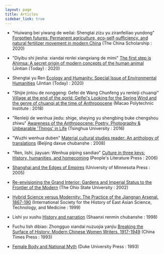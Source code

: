 ```yaml
---
layout: page
title: Articles
sidebar_link: true
---
```


- "Huiwang bei yiwang de weilai: Shengtai zizu yu ziranfeiliao yundong" [Forgotten futures: Permanent agriculture, eco-self-sufficiency, and natural fertilizer movement in modern China](https://www.eas.utoronto.ca/research-publications/faculty-publications/%E2%80%9Chuiwang-bei-yiwang-de-weilai-shengtai-zizu-yu) (The China Scholarship : 2020)

- "Diyibu shi jiesha: xiandai renlei xiangxiang de mimi" [The first step is Ahimsa: A secret origin of modern concepts of the human animal](https://www.eas.utoronto.ca/research-publications/faculty-publications/%E2%80%9Cdiyibu-shi-jiesha-xiandai-renlei-xiangxiang-de-mimi%E2%80%9D) (Jintian (Today) : 2020)

- Shengtai yu Ren [Ecology and Humanity: Special Issue of Environmental Humanities](https://www.eas.utoronto.ca/research-publications/faculty-publications/shengtai-yu-ren-%E7%94%9F%E6%85%8B%E4%B8%8E%E4%BA%BA-ecology-and-humanity-special-issue) (Jintian (Today) : 2020)


- "Shijie jintou de nonggeng: Gefei de Wang Chunfeng yu renleiji chuanqi" [Village at the end of the qorld: Geifei's Looking for the Spring Wind and the genre of chuanqi at the time of Anthropocene](https://www.eas.utoronto.ca/research-publications/faculty-publications/%E2%80%9Cshijie-jintou-de-nonggeng-gefei-de-wang-chunfeng-yu) (Macao Polytechnic Institute : 2018)

- "Renleiji de wenhua jiedu: shige, sheying yu shengbing buke chengshou zhiwu" [Awareness of the Anthropocene: Poetry, Photography & Unbearable 'Things' in Life](https://www.eas.utoronto.ca/research-publications/faculty-publications/%E2%80%9Crenleiji-de-wenhua-jiedu-shige-sheying-yu-shengbing-buke) (Tsinghua University : 2016)

- "Wuzhi wenhua duben" [Material cultural studies reader: An anthology of translations](https://www.eas.utoronto.ca/research-publications/faculty-publications/wuzhi-wenhua-duben-material-cultural-studies-reader) (Beijing daxue chubanshe : 2008)

- "Ren, lishi, jiayuan: Wenhua piping sandiao" [Culture in three keys: History, humanities, and homecoming](https://www.eas.utoronto.ca/research-publications/faculty-publications/ren-lishi-jiayuan-wenhua-piping-sandiao-culture-three) (People's Literature Press : 2006)

- [Shanghai and the Edges of Empires](https://www.eas.utoronto.ca/research-publications/faculty-publications/shanghai-and-edges-empires) (University of Minnesota Press : 2005)

- [Re-envisioning the Grand Interior: Gardens and Imperial Status to the Frontier of the Modern](https://www.eas.utoronto.ca/research-publications/faculty-publications/%E2%80%9Cre-envisioning-grand-interior-gardens-and-imperial) (The Ohio State University : 2002)

- [Hybrid Science versus Modernity: The Practice of the Jiangnan Arsenal, 1867-190](https://www.eas.utoronto.ca/research-publications/faculty-publications/%E2%80%9Chybrid-science-versus-modernity-practice-jiangnan) (International Society for the History of East Asian Science, Technology, and Medicine : 1999)

- Lishi yu xushu [History and narration](https://www.eas.utoronto.ca/research-publications/faculty-publications/lishi-yu-xushu-history-and-narration) (Shaanxi renmin chubanshe : 1998)

- Fuchu lish dibiao: Zhongguo xiandai nuzuojia yanjiu [Breaking the Surface of History: Modern Chinese Women Writers, 1917-1949](https://www.eas.utoronto.ca/research-publications/faculty-publications/fuchu-lish-dibiao-zhongguo-xiandai-nuzuojia-yanjiu) (China Times Press : 1993)

- [Female Body and National Myth](https://www.eas.utoronto.ca/research-publications/faculty-publications/%E2%80%9Cfemale-body-and-national-myth) (Duke University Press : 1993)